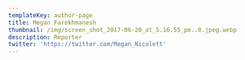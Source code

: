 ```yaml
---
templateKey: author-page
title: Megan Farokhmanesh
thumbnail: /img/screen_shot_2017-06-20_at_5.16.55_pm..0.jpeg.webp
description: Reporter
twitter: 'https://twitter.com/Megan_Nicolett'
---
```


